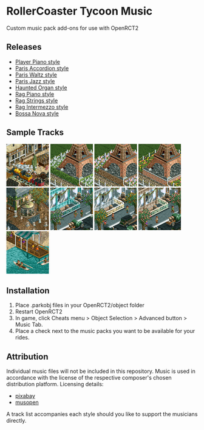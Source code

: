 # RollerCoaster Tycoon Music
Custom music pack add-ons for use with OpenRCT2

## Releases
- [Player Piano style][1]
- [Paris Accordion style](https://github.com/ProjectionistFM/RCT_Music/raw/main/paris_accordion_style/projectionist.music.parisaccordion.parkobj)
- [Paris Waltz style](https://github.com/ProjectionistFM/RCT_Music/raw/main/paris_waltz_style/projectionist.music.pariswaltz.parkobj)
- [Paris Jazz style](https://github.com/ProjectionistFM/RCT_Music/raw/main/paris_jazz_style/projectionist.music.parisjazz.parkobj)
- [Haunted Organ style](https://github.com/ProjectionistFM/RCT_Music/raw/main/haunted_organ_style/projectionist.music.hauntedorgan.parkobj)
- [Rag Piano style](https://github.com/ProjectionistFM/RCT_Music/raw/main/rag_piano_style/projectionist.music.ragpiano.parkobj)
- [Rag Strings style](https://github.com/ProjectionistFM/RCT_Music/raw/main/rag_strings_style/projectionist.music.ragstring.parkobj)
- [Rag Intermezzo style](https://github.com/ProjectionistFM/RCT_Music/raw/main/rag_intermezzo_style/projectionist.music.ragintermezzo.parkobj)
- [Bossa Nova style](https://github.com/ProjectionistFM/RCT_Music/raw/main/bossa_nova_style/projectionist.music.bossanova.parkobj)

## Sample Tracks
[![Player Piano style cover](/player_piano_style/images/cover.png)][1]
![Paris Accordion style cover](/paris_accordion_style/images/cover.png)
![Paris Waltz style cover](/paris_waltz_style/images/cover.png)
![Paris Jazz style cover](/paris_jazz_style/images/cover.png)
![Haunted Organ style cover](/haunted_organ_style/images/cover.png)
![Rag Piano style cover](/rag_piano_style/images/cover.png)
![Rag Strings style cover](/rag_strings_style/images/cover.png)
![Rag Intermezzo style cover](/rag_intermezzo_style/images/cover.png)
![Bossa Nova style cover](/bossa_nova_style/images/cover.png)

[1]:https://github.com/ProjectionistFM/RCT_Music/raw/main/player_piano_style/projectionist.music.playerpiano.parkobj

## Installation
1. Place .parkobj files in your OpenRCT2/object folder
2. Restart OpenRCT2
3. In game, click Cheats menu > Object Selection > Advanced button > Music Tab.
4. Place a check next to the music packs you want to be available for your rides.

## Attribution
Individual music files will not be included in this repository. Music is used in accordance with the license of the respective composer's chosen distribution platform. Licensing details:
- [pixabay](https://pixabay.com/service/license-summary/)
- [musopen](https://musopen.org/music/)

A track list accompanies each style should you like to support the musicians directly.